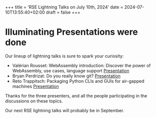 +++
title = 'RSE Lightning Talks on July 10th, 2024'
date = 2024-07-10T13:55:40+02:00
draft = false
+++

# Illuminating Presentations were done

Our lineup of lightning talks is sure to spark your curiosity:

- Valérian Rousset: WebAssembly introduction: Discover the power of WebAssembly, use cases, language support
[Presentation](https://cryptpad.c4dt.org/slide/#/2/slide/view/9rmctE4q7hCdkkXXSqGeN0GYGiKv2fT6ZxTORBFh0VY/present)
- Bryan Perdrizat: Do you really know git?
[Presentation](./20240710-RSE_lightning-Bryan_Perdrizat.pdf)
- Reto Trappitsch: Packaging Python CLIs and GUIs for air-gapped machines
[Presentation](https://galactic-forensics.space/files/presentations/2024-07-10_Python_Packaging/python_packaging.html)

Thanks for the three presenters, and all the people participating in the discussions
on these topics.

Our next RSE lightning talks will probably be in September.
